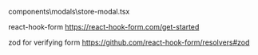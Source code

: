components\modals\store-modal.tsx

react-hook-form
https://react-hook-form.com/get-started

zod for verifying form
https://github.com/react-hook-form/resolvers#zod